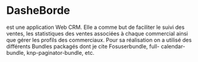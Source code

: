 # DasheBorde
est une application Web CRM. Elle a comme but de faciliter le suivi des ventes, les statistiques des ventes
associées à chaque commercial ainsi que gérer les profils des commerciaux.
Pour sa réalisation on a utilisé des différents Bundles packagés dont je cite Fosuserbundle, full-
calendar-bundle, knp-paginator-bundle, etc.
